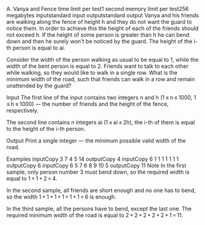 A. Vanya and Fence
time limit per test1 second
memory limit per test256 megabytes
inputstandard input
outputstandard output
Vanya and his friends are walking along the fence of height h and they do not want the guard to notice them. In order to achieve this the height of each of the friends should not exceed h. If the height of some person is greater than h he can bend down and then he surely won't be noticed by the guard. The height of the i-th person is equal to ai.

Consider the width of the person walking as usual to be equal to 1, while the width of the bent person is equal to 2. Friends want to talk to each other while walking, so they would like to walk in a single row. What is the minimum width of the road, such that friends can walk in a row and remain unattended by the guard?

Input
The first line of the input contains two integers n and h (1 ≤ n ≤ 1000, 1 ≤ h ≤ 1000) — the number of friends and the height of the fence, respectively.

The second line contains n integers ai (1 ≤ ai ≤ 2h), the i-th of them is equal to the height of the i-th person.

Output
Print a single integer — the minimum possible valid width of the road.

Examples
inputCopy
3 7
4 5 14
outputCopy
4
inputCopy
6 1
1 1 1 1 1 1
outputCopy
6
inputCopy
6 5
7 6 8 9 10 5
outputCopy
11
Note
In the first sample, only person number 3 must bend down, so the required width is equal to 1 + 1 + 2 = 4.

In the second sample, all friends are short enough and no one has to bend, so the width 1 + 1 + 1 + 1 + 1 + 1 = 6 is enough.

In the third sample, all the persons have to bend, except the last one. The required minimum width of the road is equal to 2 + 2 + 2 + 2 + 2 + 1 = 11.